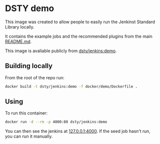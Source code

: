 # DSTY demo

This image was created to allow people to easily run the Jenkinst Standard Library locally.

It contains the example jobs and the recommended plugins from the main [README.md](../../README.md).

This image is avaliable publicly from [dsty/jenkins:demo](https://hub.docker.com/repository/docker/dsty/jenkins).

## Building locally

From the root of the repo run:
```sh
docker build -t dsty/jenkins:demo -f docker/demo/Dockerfile .
```

## Using

To run this container:
```sh
docker run -d --rm -p 4000:80 dsty/jenkins:demo
```

You can then see the jenkins at [127.0.0.1:4000](http://127.0.0.1:4000). If the seed job hasn't run, you can run it manually.
